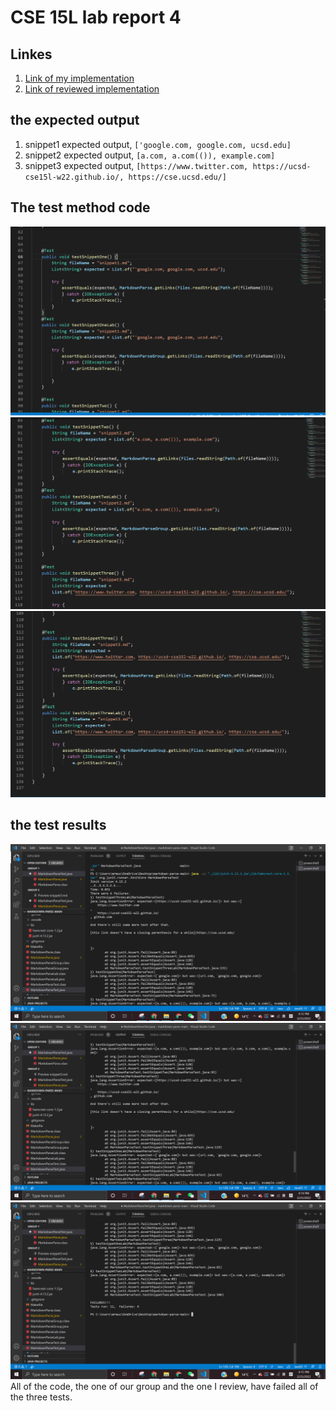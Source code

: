# CSE 15L lab report 4
## Linkes
1. [Link of my implementation](https://github.com/YueSteveYin/MarkDownParseGroup.git)
2. [Link of reviewed implementation](https://github.com/jordan-nishi/markdown-parse.git)

## the expected output
1. snippet1 expected output, `['google.com, google.com, ucsd.edu]`
2. snippet2 expected output, `[a.com, a.com(()), example.com]`
3. snippet3 expected output, `[https://www.twitter.com, https://ucsd-cse15l-w22.github.io/, https://cse.ucsd.edu/]`

## The test method code
![the Code 1](https://raw.githubusercontent.com/YueSteveYin/cse15l-lab-reports/main/CSE%2015l%20lab%20report4%20screenshot%204.PNG)
![the Code 2](https://raw.githubusercontent.com/YueSteveYin/cse15l-lab-reports/main/CSE%2015l%20lab%20report4%20screenshot%205.PNG)
![the Code 3](https://raw.githubusercontent.com/YueSteveYin/cse15l-lab-reports/main/CSE%2015l%20lab%20report4%20screenshot%206.PNG)

## the test results
![the result 1](https://raw.githubusercontent.com/YueSteveYin/cse15l-lab-reports/main/CSE%2015l%20lab%20report4%20screenshot%201.PNG)
![the result 2](https://raw.githubusercontent.com/YueSteveYin/cse15l-lab-reports/main/CSE%2015l%20lab%20report4%20screenshot%202.PNG)
![the result 3](https://raw.githubusercontent.com/YueSteveYin/cse15l-lab-reports/main/CSE%2015l%20lab%20report4%20screenshot%203.PNG)
All of the code, the one of our group and the one I review, have failed all of the three tests. 

## 
